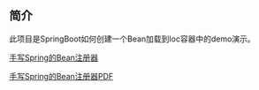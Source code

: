 ## 简介
此项目是SpringBoot如何创建一个Bean加载到Ioc容器中的demo演示。


[手写Spring的Bean注册器](手写SpringBean注册器.md)

[手写Spring的Bean注册器PDF](./resources/手写SpringBean注册器.pdf)